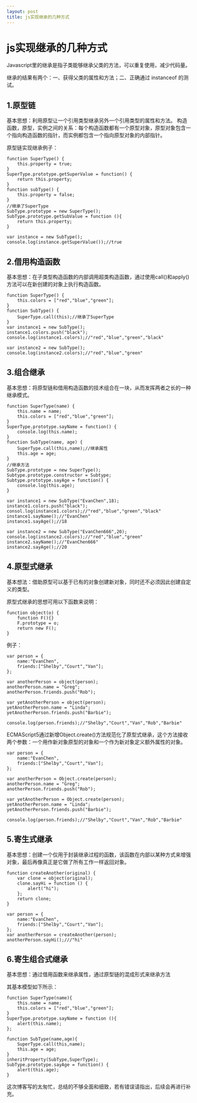 ```yaml
---
layout: post
title: js实现继承的几种方式  
---
```


# js实现继承的几种方式 

Javascript里的继承是指子类能够继承父类的方法，可以重复使用，减少代码量。

继承的结果有两个：一、获得父类的属性和方法；二、正确通过 instanceof 的测试。



## 1.原型链

基本思想：利用原型让一个引用类型继承另外一个引用类型的属性和方法。
构造函数，原型，实例之间的关系：每个构造函数都有一个原型对象，原型对象包含一个指向构造函数的指针，而实例都包含一个指向原型对象的内部指针。

原型链实现继承例子：

```
function SuperType() {
    this.property = true;
}
SuperType.prototype.getSuperValue = function() {
    return this.property;
}
function subType() {
    this.property = false;
}
//继承了SuperType
SubType.prototype = new SuperType();
SubType.prototype.getSubValue = function (){
    return this.property;
}

var instance = new SubType();
console.log(instance.getSuperValue());//true
```

## 2.借用构造函数

基本思想：在子类型构造函数的内部调用超类构造函数，通过使用call()和apply()方法可以在新创建的对象上执行构造函数。


```
function SuperType() {
    this.colors = ["red","blue","green"];
}
function SubType() {
    SuperType.call(this);//继承了SuperType
}
var instance1 = new SubType();
instance1.colors.push("black");
console.log(instance1.colors);//"red","blue","green","black"

var instance2 = new SubType();
console.log(instance2.colors);//"red","blue","green"

```


## 3.组合继承

基本思想：将原型链和借用构造函数的技术组合在一块，从而发挥两者之长的一种继承模式。

```
function SuperType(name) {
    this.name = name;
    this.colors = ["red","blue","green"];
}
SuperType.prototype.sayName = function() {
    console.log(this.name);
}
function SubType(name, age) {
    SuperType.call(this,name);//继承属性
    this.age = age;
}
//继承方法
SubType.prototype = new SuperType();
Subtype.prototype.constructor = Subtype;
Subtype.prototype.sayAge = function() {
    console.log(this.age);
}

var instance1 = new SubType("EvanChen",18);
instance1.colors.push("black");
consol.log(instance1.colors);//"red","blue","green","black"
instance1.sayName();//"EvanChen"
instance1.sayAge();//18

var instance2 = new SubType("EvanChen666",20);
console.log(instance2.colors);//"red","blue","green"
instance2.sayName();//"EvanChen666"
instance2.sayAge();//20
```


## 4.原型式继承

基本想法：借助原型可以基于已有的对象创建新对象，同时还不必须因此创建自定义的类型。


原型式继承的思想可用以下函数来说明：

```
function object(o) {
    function F(){}
    F.prototype = o;
    return new F();
}
```

例子：

```
var person = {
    name:"EvanChen",
    friends:["Shelby","Court","Van"];
};

var anotherPerson = object(person);
anotherPerson.name = "Greg";
anotherPerson.friends.push("Rob");

var yetAnotherPerson = object(person);
yetAnotherPerson.name = "Linda";
yetAnotherPerson.friends.push("Barbie");

console.log(person.friends);//"Shelby","Court","Van","Rob","Barbie"
```

ECMAScript5通过新增Object.create()方法规范化了原型式继承，这个方法接收两个参数：一个用作新对象原型的对象和一个作为新对象定义额外属性的对象。

```
var person = {
    name:"EvanChen",
    friends:["Shelby","Court","Van"];
};

var anotherPerson = Object.create(person);
anotherPerson.name = "Greg";
anotherPerson.friends.push("Rob");

var yetAnotherPerson = Object.create(person);
yetAnotherPerson.name = "Linda";
yetAnotherPerson.friends.push("Barbie");

console.log(person.friends);//"Shelby","Court","Van","Rob","Barbie"
```


## 5.寄生式继承

基本思想：创建一个仅用于封装继承过程的函数，该函数在内部以某种方式来增强对象，最后再像真正是它做了所有工作一样返回对象。

```
function createAnother(original) {
    var clone = object(original);
    clone.sayHi = function () {
        alert("hi");
    };
    return clone;
}

var person = {
    name:"EvanChen",
    friends:["Shelby","Court","Van"];
};
var anotherPerson = createAnother(person);
anotherPerson.sayHi();///"hi"
```

## 6.寄生组合式继承

基本思想：通过借用函数来继承属性，通过原型链的混成形式来继承方法

其基本模型如下所示：

```
function SuperType(name){
    this.name = name;
    this.colors = ["red","blue","green"];
}
SuperType.prototype.sayName = function (){
    alert(this.name);
};

function SubType(name,age){
    SuperType.call(this,name);
    this.age = age;
}
inheritProperty(SubType,SuperType);
SubType.prototype.sayAge = function() {
    alert(this.age);
}
```




这次博客写的太匆忙，总结的不够全面和细致，若有错误请指出，后续会再进行补充。
